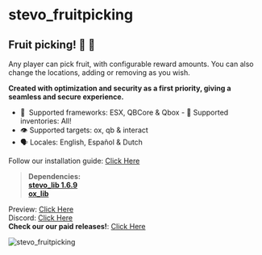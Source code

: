 # stevo_fruitpicking
## Fruit picking!  :apple: :tangerine: 
Any player can pick fruit, with configurable reward amounts. You can also change the locations, adding or removing as you wish.

**Created with optimization and security as a first priority, giving a seamless and secure experience.**
﻿
- :bank: ﻿﻿﻿ Supported frameworks: ESX, QBCore & Qbox 
﻿﻿﻿- :school_satchel:  Supported inventories: All! 
- :eye:  Supported targets: ox, qb & interact
- :speaking_head:  Locales: English, Español & Dutch


Follow our installation guide: [Click Here](https://docs.stevoscripts.com/free-scripts/stevo_fruitpicking)
﻿
> **Dependencies:**
> <br>
> **[stevo_lib 1.6.9](https://github.com/stevoscriptsteam/stevo_lib/releases/tag/1.6.8)**
> <br>
> **[ox_lib](https://github.com/overextended/ox_lib/releases/tag/v3.24.0)**

Preview: [Click Here](https://youtu.be/L7AEyLIjhw0)
<br>
Discord: [Click Here](https://discord.gg/stevoscripts)
<br>
**Check our our paid releases!**: [Click Here](https://store.stevoscripts.com/)


![stevo_fruitpicking](https://github.com/user-attachments/assets/c6b61a3e-a421-4e56-becd-bc110419804b)
